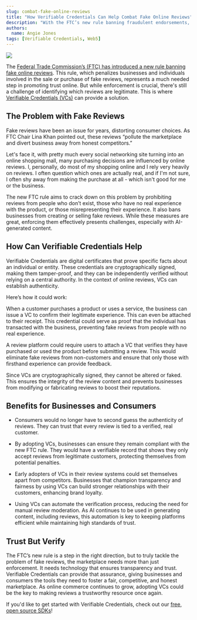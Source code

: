 ```yaml
---
slug: combat-fake-online-reviews
title: "How Verifiable Credentials Can Help Combat Fake Online Reviews"
description: "With the FTC’s new rule banning fraudulent endorsements, Verifiable Credentials can combat fake online reviews."
authors:
  name: Angie Jones
tags: [Verifiable Credentials, Web5]
---
```


<head>
  <meta property="og:title" content="How Verifiable Credentials Can Help Combat Fake Online Reviews" />
  <meta property="og:type" content="website" />
  <meta property="og:url" content='https://developer.tbd.website/blog/combat-fake-online-reviews' />
  <meta name="og:description" content="With the FTC’s new rule banning fraudulent endorsements, Verifiable Credentials can combat fake online reviews." />
  <meta property="og:image" content="https://developer.tbd.website/assets/images/blog-vcs-combat-fake-reviews-f887432bebc26e4d041e68f5f2deb7c5.png" /> 

  <meta name="twitter:card" content="summary_large_image" />
  <meta property="twitter:domain" content="developer.tbd.website" />
  <meta name="twitter:site" content="@tbdevs" />
  <meta name="twitter:title" content="How Verifiable Credentials Can Help Combat Fake Online Reviews" />
  <meta property="twitter:url" content='https://developer.tbd.website/blog/combat-fake-online-reviews' /> 
  <meta name="twitter:description" content="With the FTC’s new rule banning fraudulent endorsements, Verifiable Credentials can combat fake online reviews." />
  <meta name="twitter:image" content="https://developer.tbd.website/assets/images/blog-vcs-combat-fake-reviews-f887432bebc26e4d041e68f5f2deb7c5.png" />

  <link rel="apple-touch-icon" href="https://developer.tbd.website/img/tbd-fav-icon-main.png" />
</head>


![](/img/blog-vcs-combat-fake-reviews.png)


The [Federal Trade Commission’s (FTC) has introduced a new rule banning fake online reviews](https://abcnews.go.com/US/wireStory/ftcs-rule-banning-fake-online-reviews-effect-115009298). This rule, which penalizes businesses and individuals involved in the sale or purchase of fake reviews, represents a much needed step in promoting trust online. But while enforcement is crucial, there's still a challenge of identifying which reviews are legitimate. This is where [Verifiable Credentials (VCs)](/docs/web5/verifiable-credentials/what-are-vcs) can provide a solution.

<!--truncate-->

## The Problem with Fake Reviews
Fake reviews have been an issue for years, distorting consumer choices. As FTC Chair Lina Khan pointed out, these reviews “pollute the marketplace and divert business away from honest competitors.” 

Let's face it, with pretty much every social networking site turning into an online shopping mall, many purchasing decisions are influenced by online reviews. I, personally, do most of my shopping online and I rely very heavily on reviews. I often question which ones are actually real, and if I'm not sure, I often shy away from making the purchase at all - which isn't good for me or the business.

The new FTC rule aims to crack down on this problem by prohibiting reviews from people who don’t exist, those who have no real experience with the product, or those misrepresenting their experience. It also bans businesses from creating or selling fake reviews. While these measures are great, enforcing them effectively presents challenges, especially with AI-generated content.

## How Can Verifiable Credentials Help
Verifiable Credentials are digital certificates that prove specific facts about an individual or entity. These credentials are cryptographically signed, making them tamper-proof, and they can be independently verified without relying on a central authority. In the context of online reviews, VCs can establish authenticity.

Here’s how it could work:

When a customer purchases a product or uses a service, the business can issue a VC to confirm their legitimate experience. This can even be attached to their receipt. This credential could serve as proof that the individual has transacted with the business, preventing fake reviews from people with no real experience.

A review platform could require users to attach a VC that verifies they have purchased or used the product before submitting a review. This would eliminate fake reviews from non-customers and ensure that only those with firsthand experience can provide feedback.

Since VCs are cryptographically signed, they cannot be altered or faked. This ensures the integrity of the review content and prevents businesses from modifying or fabricating reviews to boost their reputations.

## Benefits for Businesses and Consumers

* Consumers would no longer have to second guess the authenticity of reviews. They can trust that every review is tied to a verified, real customer.

* By adopting VCs, businesses can ensure they remain compliant with the new FTC rule. They would have a verifiable record that shows they only accept reviews from legitimate customers, protecting themselves from potential penalties.

* Early adopters of VCs in their review systems could set themselves apart from competitors. Businesses that champion transparency and fairness by using VCs can build stronger relationships with their customers, enhancing brand loyalty.

* Using VCs can automate the verification process, reducing the need for manual review moderation. As AI continues to be used in generating content, including reviews, this automation is key to keeping platforms efficient while maintaining high standards of trust.

## Trust But Verify

The FTC’s new rule is a step in the right direction, but to truly tackle the problem of fake reviews, the marketplace needs more than just enforcement. It needs technology that ensures transparency and trust. Verifiable Credentials can provide that assurance, giving businesses and consumers the tools they need to foster a fair, competitive, and honest marketplace. As online commerce continues to grow, adopting VCs could be the key to making reviews a trustworthy resource once again.

If you'd like to get started with Verifiable Credentials, check out our [free, open source SDKs](/projects/web5#sdk)!
